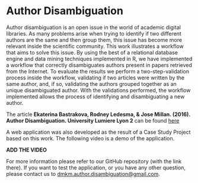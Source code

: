 # Author Disambiguation

Author disambiguation is an open issue in the world of academic digital libraries. As many problems arise when trying to identify if two different authors are the same and then group them, this issue has become more relevant inside the scientific community. This work illustrates a workflow that aims to solve this issue. By using the best of a relational database engine and data mining techniques implemented in R, we have implemented a workflow that correctly disambiguates authors present in papers retrieved from the Internet. To evaluate the results we perform a two-step-validation process inside the workflow, validating if two articles were written by the same author, and, if so, validating the authors grouped together as an unique disambiguated author. With the validations performed, the workflow implemented allows the process of identifying and disambiguating a new author.

The article ​**Ekaterina Bastrakova, Rodney Ledesma, & Jose Millan. (2016). Author Disambiguation. University Lumiere Lyon 2**​ can be found [here](Documents/AuthorDisambiguation_Bastrakova-Ledesma_Millan.pdf)

A web application was also developed as the result of a Case Study Project based on this work. The following video is a demo of the application.

**ADD THE VIDEO**

For more information please refer to our GitHub repository (with the link there). If you want to test the application, or you have any other question, please contact us to [dmkm.author.disambiguation@gmail.com](dmkm.author.disambiguation@gmail.com).
